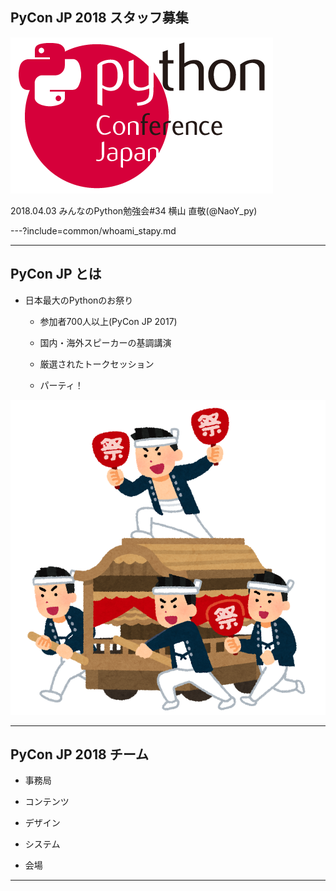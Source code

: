 ## PyCon JP 2018 スタッフ募集
![logo](stapy34_LT_20180403/assets/img/logo.png)

2018.04.03 みんなのPython勉強会#34
横山 直敬(@NaoY_py)

---?include=common/whoami_stapy.md

---

## PyCon JP とは

- 日本最大のPythonのお祭り

	- 参加者700人以上(PyCon JP 2017)
	
	- 国内・海外スピーカーの基調講演
	
	- 厳選されたトークセッション
	
	- パーティ！
	
![祭り](stapy34_LT_20180403/assets/img/matsuri.png)

---


## PyCon JP 2018 チーム

- 事務局

- コンテンツ

- デザイン

- システム

- 会場

---